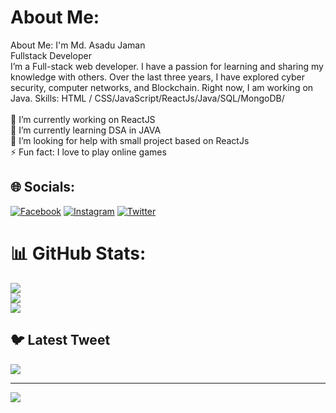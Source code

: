 # About Me:
 About Me: I'm Md. Asadu Jaman<br>Fullstack Developer<br>I’m a Full-stack web developer. I have a passion for learning and sharing my knowledge with others. Over the last three years, I have explored cyber security, computer networks, and Blockchain. Right now, I am working on Java. Skills: HTML / CSS/JavaScript/ReactJs/Java/SQL/MongoDB/<br><br>🔭 I’m currently working on ReactJS<br>🌱 I’m currently learning DSA in JAVA<br>🤔 I’m looking for help with small project based on ReactJs<br>⚡ Fun fact: I love to play online games


## 🌐 Socials:
[![Facebook](https://img.shields.io/badge/Facebook-%231877F2.svg?logo=Facebook&logoColor=white)](https://facebook.com/thetoothlessguy) [![Instagram](https://img.shields.io/badge/Instagram-%23E4405F.svg?logo=Instagram&logoColor=white)](https://instagram.com/thetoothlessguy) [![Twitter](https://img.shields.io/badge/Twitter-%231DA1F2.svg?logo=Twitter&logoColor=white)](https://twitter.com/rainbow_asad) 

# 📊 GitHub Stats:
![](https://github-readme-stats.vercel.app/api?username=asadujaman74&theme=midnight-purple&hide_border=false&include_all_commits=true&count_private=true)<br/>
![](https://github-readme-streak-stats.herokuapp.com/?user=asadujaman74&theme=midnight-purple&hide_border=false)<br/>
![](https://github-readme-stats.vercel.app/api/top-langs/?username=asadujaman74&theme=midnight-purple&hide_border=false&include_all_commits=true&count_private=true&layout=compact)

## 🐦 Latest Tweet
[![](https://gtce.itsvg.in/api?username=rainbow_asad)](https://github.com/VishwaGauravIn/github-twitter-card-embed)

---
[![](https://visitcount.itsvg.in/api?id=asadujaman74&icon=5&color=12)](https://visitcount.itsvg.in)

<!-- Proudly created with GPRM ( https://gprm.itsvg.in ) -->
